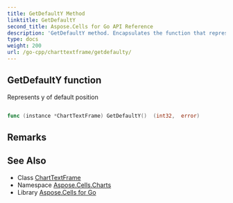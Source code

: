 ```yaml
---
title: GetDefaultY Method 
linktitle: GetDefaultY
second_title: Aspose.Cells for Go API Reference
description: 'GetDefaultY method. Encapsulates the function that represents getdefaulty in Go.'
type: docs
weight: 200
url: /go-cpp/charttextframe/getdefaulty/
---
```


## GetDefaultY function

Represents y of default position

```go

func (instance *ChartTextFrame) GetDefaultY()  (int32,  error) 

```

## Remarks


## See Also

* Class [ChartTextFrame](../)
* Namespace [Aspose.Cells.Charts](../../)
* Library [Aspose.Cells for Go](../../../)
